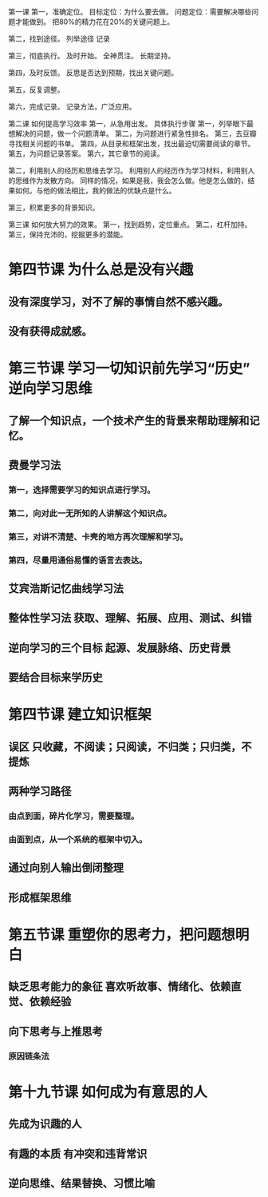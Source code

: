 第一课
第一，准确定位。
  目标定位：为什么要去做。
  问题定位：需要解决哪些问题才能做到。
  把80%的精力花在20%的关键问题上。
  
第二，找到途径。
  列举途径
  记录
  
第三，彻底执行。
  及时开始。
  全神贯注。
  长期坚持。

第四，及时反馈。
  反思是否达到预期，找出关键问题。

第五，反复调整。

第六，完成记录。
  记录方法，广泛应用。
  
第二课 如何提高学习效率
  第一，从急用出发。
  具体执行步骤
    第一，列举眼下最想解决的问题，做一个问题清单。
    第二，为问题进行紧急性排名。
    第三，去豆瓣寻找相关问题的书单。
    第四，从目录和框架出发，找出最迫切需要阅读的章节。
    第五，为问题记录答案。
    第六，其它章节的阅读。
    
  第二，利用别人的经历和思维去学习。
    利用别人的经历作为学习材料，利用别人的思维作为发散方向。
    同样的情况，如果是我，我会怎么做。他是怎么做的，结果如何。与他的做法相比，我的做法的优缺点是什么。
    
  第三，积累更多的背景知识。
    
第三课 如何放大努力的效果。
  第一，找到趋势，定位重点。
  第二，杠杆加持。
  第三，保持充沛的，挖掘更多的潜能。
  
# 第四节课 为什么总是没有兴趣
## 没有深度学习，对不了解的事情自然不感兴趣。
## 没有获得成就感。
  
# 第三节课 学习一切知识前先学习“历史” 逆向学习思维

## 了解一个知识点，一个技术产生的背景来帮助理解和记忆。

## 费曼学习法
### 第一，选择需要学习的知识点进行学习。
### 第二，向对此一无所知的人讲解这个知识点。
### 第三，对讲不清楚、卡壳的地方再次理解和学习。
### 第四，尽量用通俗易懂的语言去表达。

## 艾宾浩斯记忆曲线学习法

## 整体性学习法 获取、理解、拓展、应用、测试、纠错

## 逆向学习的三个目标 起源、发展脉络、历史背景

## 要结合目标来学历史

# 第四节课 建立知识框架

## 误区 只收藏，不阅读；只阅读，不归类；只归类，不提炼

## 两种学习路径
### 由点到面，碎片化学习，需要整理。
### 由面到点，从一个系统的框架中切入。

## 通过向别人输出倒闭整理

## 形成框架思维

# 第五节课 重塑你的思考力，把问题想明白

## 缺乏思考能力的象征 喜欢听故事、情绪化、依赖直觉、依赖经验

## 向下思考与上推思考

### 原因链条法 

# 第十九节课 如何成为有意思的人

## 先成为识趣的人

## 有趣的本质 有冲突和违背常识

## 逆向思维、结果替换、习惯比喻

